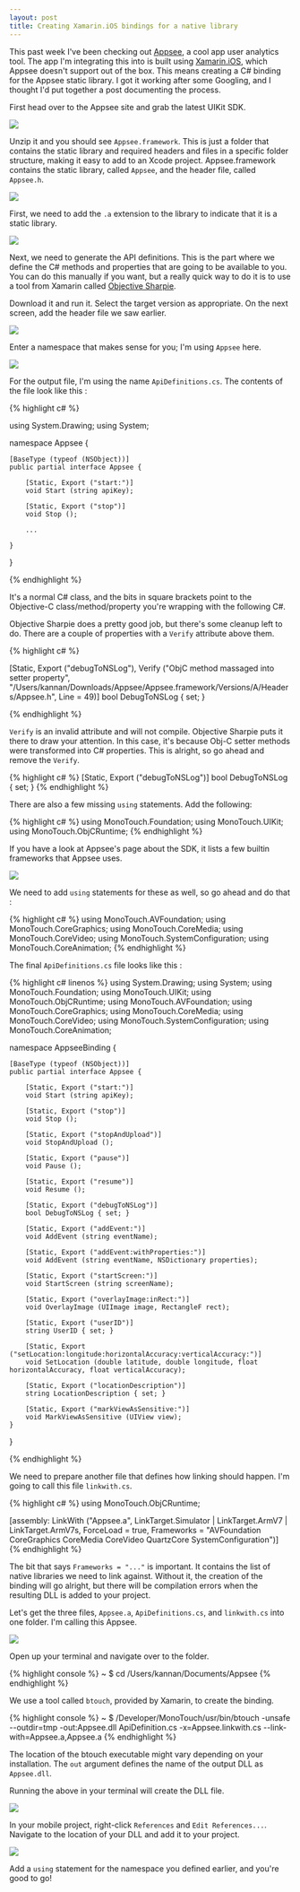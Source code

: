 ```yaml
---
layout: post
title: Creating Xamarin.iOS bindings for a native library
---
```


This past week I've been checking out [Appsee](http://www.appsee.com/), a cool app user analytics tool. The app I'm integrating this into is built using [Xamarin.iOS](http://xamarin.com/ios), which Appsee doesn't support out of the box. This means creating a C# binding for the Appsee static library. I got it working after some Googling, and I thought I'd put together a post documenting the process.

First head over to the Appsee site and grab the latest UIKit SDK. 

![](/images/xamarin-binding-appsee-1.png)

Unzip it and you should see `Appsee.framework`. This is just a folder that contains the static library and required headers and files in a specific folder structure, making it easy to add to an Xcode project. Appsee.framework contains the static library, called `Appsee`, and the header file, called `Appsee.h`.

![](/images/xamarin-binding-appsee-2.png)

First, we need to add the `.a` extension to the library to indicate that it is a static library.

![](/images/xamarin-binding-appsee-3.png)

Next, we need to generate the API definitions. This is the part where we define the C# methods and properties that are going to be available to you. You can do this manually if you want, but a really quick way to do it is to use a tool from Xamarin called [Objective Sharpie](http://docs.xamarin.com/guides/ios/advanced_topics/binding_objective-c/objective_sharpie/).

Download it and run it. Select the target version as appropriate. On the next screen, add the header file we saw earlier.

![](/images/xamarin-binding-appsee-4.png)

Enter a namespace that makes sense for you; I'm using `Appsee` here.

![](/images/xamarin-binding-appsee-5.png)

For the output file, I'm using the name `ApiDefinitions.cs`. The contents of the file look like this :

{% highlight c# %}

using System.Drawing;
using System;

namespace Appsee {

	[BaseType (typeof (NSObject))]
	public partial interface Appsee {

		[Static, Export ("start:")]
		void Start (string apiKey);

		[Static, Export ("stop")]
		void Stop ();

		...

	}
}

{% endhighlight %}

It's a normal C# class, and the bits in square brackets point to the Objective-C class/method/property you're wrapping with the following C#.

Objective Sharpie does a pretty good job, but there's some cleanup left to do. There are a couple of properties with a `Verify` attribute above them. 

{% highlight c# %}

[Static, Export ("debugToNSLog"), Verify ("ObjC method massaged into setter property", "/Users/kannan/Downloads/Appsee/Appsee.framework/Versions/A/Headers/Appsee.h", Line = 49)]
bool DebugToNSLog { set; }

{% endhighlight %}

`Verify` is an invalid attribute and will not compile. Objective Sharpie puts it there to draw your attention. In this case, it's because Obj-C setter methods were transformed into C# properties. This is alright, so go ahead and remove the `Verify`.

{% highlight c# %}
[Static, Export ("debugToNSLog")]
bool DebugToNSLog { set; }
{% endhighlight %}

There are also a few missing `using` statements. Add the following:

{% highlight c# %}
using MonoTouch.Foundation;
using MonoTouch.UIKit;
using MonoTouch.ObjCRuntime;
{% endhighlight %}

If you have a look at Appsee's page about the SDK, it lists a few builtin frameworks that Appsee uses.

![](/images/xamarin-binding-appsee-6.png)

We need to add `using` statements for these as well, so go ahead and do that :

{% highlight c# %}
using MonoTouch.AVFoundation;
using MonoTouch.CoreGraphics;
using MonoTouch.CoreMedia;
using MonoTouch.CoreVideo;
using MonoTouch.SystemConfiguration;
using MonoTouch.CoreAnimation;
{% endhighlight %}

The final `ApiDefinitions.cs` file looks like this :

{% highlight c# linenos %}
using System.Drawing;
using System;
using MonoTouch.Foundation;
using MonoTouch.UIKit;
using MonoTouch.ObjCRuntime;
using MonoTouch.AVFoundation;
using MonoTouch.CoreGraphics;
using MonoTouch.CoreMedia;
using MonoTouch.CoreVideo;
using MonoTouch.SystemConfiguration;
using MonoTouch.CoreAnimation;

namespace AppseeBinding {

	[BaseType (typeof (NSObject))]
	public partial interface Appsee {

		[Static, Export ("start:")]
		void Start (string apiKey);

		[Static, Export ("stop")]
		void Stop ();

		[Static, Export ("stopAndUpload")]
		void StopAndUpload ();

		[Static, Export ("pause")]
		void Pause ();

		[Static, Export ("resume")]
		void Resume ();

		[Static, Export ("debugToNSLog")]
		bool DebugToNSLog { set; }

		[Static, Export ("addEvent:")]
		void AddEvent (string eventName);

		[Static, Export ("addEvent:withProperties:")]
		void AddEvent (string eventName, NSDictionary properties);

		[Static, Export ("startScreen:")]
		void StartScreen (string screenName);

		[Static, Export ("overlayImage:inRect:")]
		void OverlayImage (UIImage image, RectangleF rect);

		[Static, Export ("userID")]
		string UserID { set; }

		[Static, Export ("setLocation:longitude:horizontalAccuracy:verticalAccuracy:")]
		void SetLocation (double latitude, double longitude, float horizontalAccuracy, float verticalAccuracy);

		[Static, Export ("locationDescription")]
		string LocationDescription { set; }

		[Static, Export ("markViewAsSensitive:")]
		void MarkViewAsSensitive (UIView view);
	}
}

{% endhighlight %}

We need to prepare another file that defines how linking should happen. I'm going to call this file `linkwith.cs`.

{% highlight c# %}
using MonoTouch.ObjCRuntime;

[assembly: LinkWith ("Appsee.a", LinkTarget.Simulator | LinkTarget.ArmV7 | LinkTarget.ArmV7s, ForceLoad = true,
	Frameworks = "AVFoundation CoreGraphics CoreMedia CoreVideo QuartzCore SystemConfiguration")]
{% endhighlight %}

The bit that says `Frameworks = "..."` is important. It contains the list of native libraries we need to link against. Without it, the creation of the binding will go alright, but there will be compilation errors when the resulting DLL is added to your project.

Let's get the three files, `Appsee.a`, `ApiDefinitions.cs`, and `linkwith.cs` into one folder. I'm calling this Appsee.

![](/images/xamarin-binding-appsee-7.png)

Open up your terminal and navigate over to the folder.

{% highlight console %}
~ $ cd /Users/kannan/Documents/Appsee
{% endhighlight %}

We use a tool called `btouch`, provided by Xamarin, to create the binding.

{% highlight console %}
~ $ /Developer/MonoTouch/usr/bin/btouch -unsafe --outdir=tmp -out:Appsee.dll ApiDefinition.cs -x=Appsee.linkwith.cs --link-with=Appsee.a,Appsee.a
{% endhighlight %}


The location of the btouch executable might vary depending on your installation. The `out` argument defines the name of the output DLL as `Appsee.dll`.

Running the above in your terminal will create the DLL file.

![](/images/xamarin-binding-appsee-8.png)

In your mobile project, right-click `References` and `Edit References...`. Navigate to the location of your DLL and add it to your project.

![](/images/xamarin-binding-appsee-9.png)

Add a `using` statement for the namespace you defined earlier, and you're good to go!
